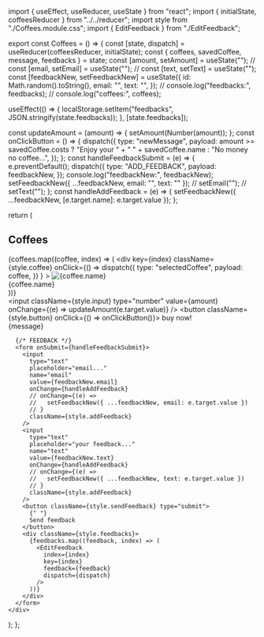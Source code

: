 import { useEffect, useReducer, useState } from "react";
import { initialState, coffeesReducer } from "../../reducer";
import style from "./Coffees.module.css";
import { EditFeedback } from "./EditFeedback";

export const Coffees = () => {
  const [state, dispatch] = useReducer(coffeesReducer, initialState);
  const { coffees, savedCoffee, message, feedbacks } = state;
  const [amount, setAmount] = useState("");
  // const [email, setEmail] = useState("");
  // const [text, setText] = useState("");
  const [feedbackNew, setFeedbackNew] = useState({
    id: Math.random().toString(),
    email: "",
    text: "",
  });
  // console.log("feedbacks:", feedbacks);
  // console.log("coffees:", coffees);

  useEffect(() => {
    localStorage.setItem("feedbacks", JSON.stringify(state.feedbacks));
  }, [state.feedbacks]);

  const updateAmount = (amount) => {
    setAmount(Number(amount));
  };
  const onClickButton = () => {
    dispatch({
      type: "newMessage",
      payload:
        amount >= savedCoffee.costs
          ? "Enjoy your " + " " + savedCoffee.name
          : "No money no coffee...",
    });
  };
  const handleFeedbackSubmit = (e) => {
    e.preventDefault();
    dispatch({
      type: "ADD_FEEDBACK",
      payload: feedbackNew,
    });
    console.log("feedbackNew:", feedbackNew);
    setFeedbackNew({ ...feedbackNew, email: "", text: "" });
    // setEmail("");
    // setText("");
  };
  const handleAddFeedback = (e) => {
    setFeedbackNew({ ...feedbackNew, [e.target.name]: e.target.value });
  };

  return (
    <div className={style.root}>
      <h2>Coffees</h2>
      <div className={style.coffees}>
        {coffees.map((coffee, index) => (
          <div
            key={index}
            className={style.coffee}
            onClick={() =>
              dispatch({
                type: "selectedCoffee",
                payload: coffee,
              })
            }
          >
            <img src={coffee.image} alt={coffee.name} />
            <div className="name">{coffee.name}</div>
          </div>
        ))}
      </div>
      <input
        className={style.input}
        type="number"
        value={amount}
        onChange={(e) => updateAmount(e.target.value)}
      />
      <button className={style.button} onClick={() => onClickButton()}>
        buy now!
      </button>
      <div className="message">{message}</div>

      {/* FEEDBACK */}
      <form onSubmit={handleFeedbackSubmit}>
        <input
          type="text"
          placeholder="email..."
          name="email"
          value={feedbackNew.email}
          onChange={handleAddFeedback}
          // onChange={(e) =>
          //   setFeedbackNew({ ...feedbackNew, email: e.target.value })
          // }
          className={style.addFeedback}
        />
        <input
          type="text"
          placeholder="your feedback..."
          name="text"
          value={feedbackNew.text}
          onChange={handleAddFeedback}
          // onChange={(e) =>
          //   setFeedbackNew({ ...feedbackNew, text: e.target.value })
          // }
          className={style.addFeedback}
        />
        <button className={style.sendFeedback} type="submit">
          {" "}
          Send feedback
        </button>
        <div className={style.feedbacks}>
          {feedbacks.map((feedback, index) => (
            <EditFeedback
              index={index}
              key={index}
              feedback={feedback}
              dispatch={dispatch}
            />
          ))}
        </div>
      </form>
    </div>
  );
};
